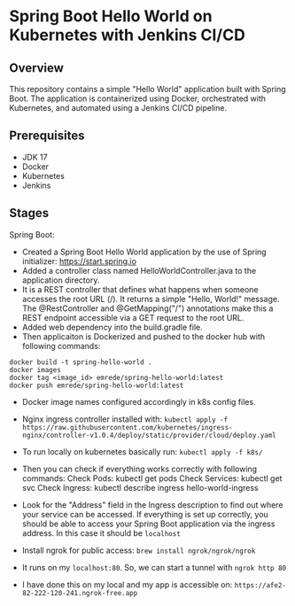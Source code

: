 # Spring Boot Hello World on Kubernetes with Jenkins CI/CD

## Overview
This repository contains a simple "Hello World" application built with Spring Boot. The application is containerized using Docker, orchestrated with Kubernetes, and automated using a Jenkins CI/CD pipeline.

## Prerequisites
- JDK 17
- Docker
- Kubernetes
- Jenkins

## Stages
Spring Boot: 
- Created a Spring Boot Hello World application by the use of Spring initializer: https://start.spring.io
- Added a controller class named HelloWorldController.java to the application directory.
- It is a REST controller that defines what happens when someone accesses the root URL (/). It returns a simple "Hello, World!" message. The @RestController and @GetMapping("/") annotations make this a REST endpoint accessible via a GET request to the root URL.
- Added web dependency into the build.gradle file.
- Then applicaiton is Dockerized and pushed to the docker hub with following commands: 
```
docker build -t spring-hello-world .
docker images
docker tag <image_id> emrede/spring-hello-world:latest
docker push emrede/spring-hello-world:latest
```
- Docker image names configured accordingly in k8s config files.
- Nginx ingress controller installed with: 
`kubectl apply -f https://raw.githubusercontent.com/kubernetes/ingress-nginx/controller-v1.0.4/deploy/static/provider/cloud/deploy.yaml`
- To run locally on kubernetes basically run:
`kubectl apply -f k8s/`

- Then you can check if everything works correctly with following commands:
Check Pods: kubectl get pods
Check Services: kubectl get svc
Check Ingress: kubectl describe ingress hello-world-ingress

- Look for the "Address" field in the Ingress description to find out where your service can be accessed. If everything is set up correctly, you should be able to access your Spring Boot application via the ingress address. In this case it should be `localhost`

- Install ngrok for public access: `brew install ngrok/ngrok/ngrok`
- It runs on my `localhost:80`. So, we can start a tunnel with `ngrok http 80`
- I have done this on my local and my app is accessible on: `https://afe2-82-222-120-241.ngrok-free.app`